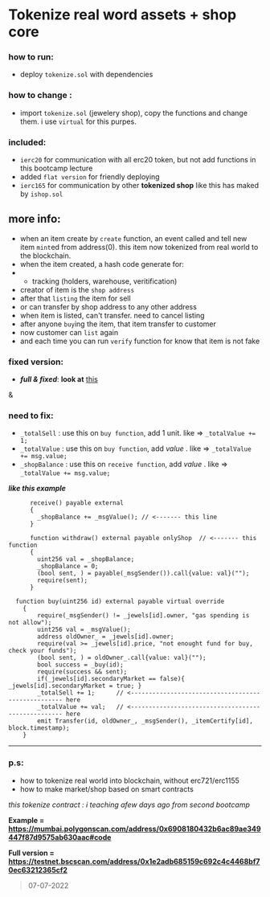 # Tokenize real word assets + shop core

### how to run:
- deploy `tokenize.sol` with dependencies

### how to change :
- import `tokenize.sol` (jewelery shop), copy the functions and change them. i use `virtual` for this purpes.

### included:
- `ierc20` for communication with all erc20 token, but not add functions in this bootcamp lecture
- added `flat version` for friendly deploying
- `ierc165` for communication by other **tokenized shop** like this has maked by `ishop.sol`


## more info:
- when an item create by `create` function, an event called and tell new item `mint`ed from address(0). this item now tokenized from real world to the blockchain.
- when the item created, a hash code generate for:
- - tracking (holders, warehouse, veritification)
- creator of item is the `shop address`
- after that `listing` the item for sell
- or can transfer by shop address to any other address
- when item is listed, can't transfer. need to cancel listing
- after anyone `buy`ing the item, that item transfer to customer
- now customer can `list` again
- and each time you can run `verify` function for know that item is not fake

### fixed version:
- ***full & fixed***: **look at** [this](https://github.com/mosi-sol/live-contract-s3/tree/main/05-Tokenize/full-functions) 

&

### need to fix:
- `_totalSell` : use this on `buy function`, add 1 unit. like => `_totalValue += 1;`
- `_totalValue` : use this on `buy function`, add *value* . like => `_totalValue += msg.value;` 
- `_shopBalance` : use this on `receive function`, add *value* . like => `_totalValue += msg.value;`

***like this example***
```solidity
      receive() payable external 
      {
        _shopBalance += _msgValue(); // <------- this line
      }

      function withdraw() external payable onlyShop  // <------- this function
      {
        uint256 val = _shopBalance;
        _shopBalance = 0;
        (bool sent, ) = payable(_msgSender()).call{value: val}("");
        require(sent);
      }
  
  function buy(uint256 id) external payable virtual override 
    {
        require(_msgSender() != _jewels[id].owner, "gas spending is not allow");
        uint256 val = _msgValue();
        address oldOwner_ = _jewels[id].owner;
        require(val >= _jewels[id].price, "not enought fund for buy, check your funds");
        (bool sent, ) = oldOwner_.call{value: val}("");
        bool success = _buy(id);
        require(success && sent);
        if(_jewels[id].secondaryMarket == false){ _jewels[id].secondaryMarket = true; }
        _totalSell += 1;      // <--------------------------------------------------- here
        _totalValue += val;   // <--------------------------------------------------- here
        emit Transfer(id, oldOwner_, _msgSender(), _itemCertify[id], block.timestamp);
    }

```

---

### p.s:
- how to tokenize real world into blockchain, without erc721/erc1155
- how to make market/shop based on smart contracts

*this tokenize contract : i teaching afew days ago from second bootcamp*

**Example = https://mumbai.polygonscan.com/address/0x6908180432b6ac89ae349447f87d9575ab630aac#code**

**Full version = https://testnet.bscscan.com/address/0x1e2adb685159c692c4c4468bf70ec63212365cf2**

> 07-07-2022
